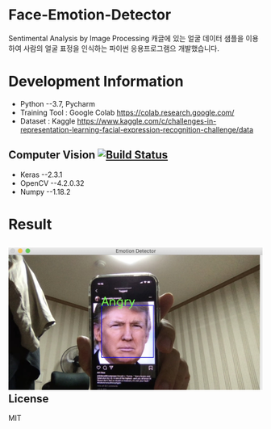# Face-Emotion-Detector
Sentimental Analysis by Image Processing
캐글에 있는 얼굴 데이터 샘플을 이용하여 사람의 얼굴 표정을 인식하는 파이썬 응용프로그램으 개발했습니다.

# Development Information
* Python --3.7, Pycharm</br>
* Training Tool : Google Colab https://colab.research.google.com/</br>
* Dataset : Kaggle https://www.kaggle.com/c/challenges-in-representation-learning-facial-expression-recognition-challenge/data

## Computer Vision [![Build Status](https://travis-ci.org/joemccann/dillinger.svg?branch=master)](https://travis-ci.org/joemccann/dillinger)
* Keras --2.3.1</br>
* OpenCV --4.2.0.32</br>
* Numpy --1.18.2

# Result
![r1](https://github.com/par3k/Face-Emotion-Detector/blob/master/1.JPG)
License
----

MIT
